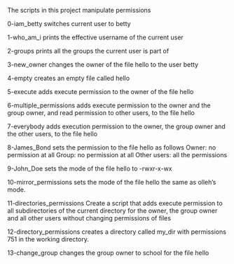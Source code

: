The scripts in this project manipulate permissions

0-iam_betty switches current user to betty

1-who_am_i prints the effective username of the current user

2-groups prints all the groups the current user is part of

3-new_owner changes the owner of the file hello to the user betty

4-empty creates an empty file called hello

5-execute adds execute permission to the owner of the file hello

6-multiple_permissions adds execute permission to the owner and the group owner, and read permission to other users, to the file hello

7-everybody adds execution permission to the owner, the group owner and the other users, to the file hello

8-James_Bond sets the permission to the file hello as follows
	Owner: no permission at all
	Group: no permission at all
	Other users: all the permissions

9-John_Doe  sets the mode of the file hello to -rwxr-x-wx

10-mirror_permissions sets the mode of the file hello the same as olleh’s mode.

11-directories_permissions Create a script that adds execute permission to all subdirectories of the current directory for the owner, the group owner and all other users without changing permissions of files

12-directory_permissions creates a directory called my_dir with permissions 751 in the working directory.

13-change_group changes the group owner to school for the file hello
